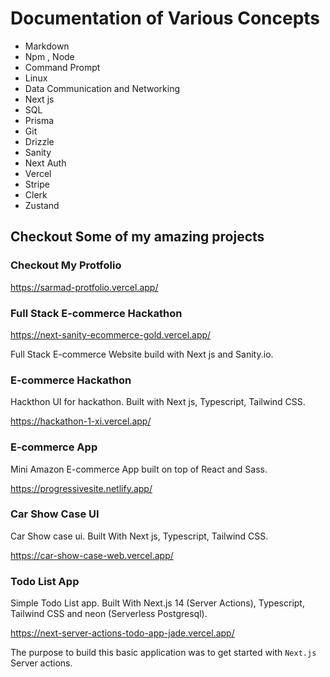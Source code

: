 # Documentation of Various Concepts

- Markdown
- Npm , Node
- Command Prompt
- Linux
- Data Communication and Networking
- Next js
- SQL
- Prisma
- Git
- Drizzle
- Sanity
- Next Auth
- Vercel
- Stripe
- Clerk
- Zustand

## Checkout Some of my amazing projects

### Checkout My Protfolio

<https://sarmad-protfolio.vercel.app/>

### Full Stack E-commerce Hackathon

<https://next-sanity-ecommerce-gold.vercel.app/>

Full Stack E-commerce Website build with Next js and Sanity.io.

### E-commerce Hackathon

Hackthon UI for hackathon. Built with Next js, Typescript, Tailwind CSS.

<https://hackathon-1-xi.vercel.app/>

### E-commerce App

Mini Amazon E-commerce App built on top of React and Sass.

<https://progressivesite.netlify.app/>

### Car Show Case UI

Car Show case ui. Built With Next js, Typescript, Tailwind CSS.

<https://car-show-case-web.vercel.app/>

### Todo List App

Simple Todo List app. Built With Next.js 14 (Server Actions), Typescript, Tailwind CSS and neon (Serverless Postgresql).

<https://next-server-actions-todo-app-jade.vercel.app/>

The purpose to build this basic application was to get started with `Next.js` Server actions.